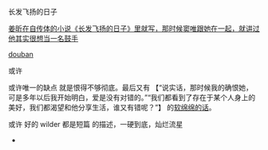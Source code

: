 
长发飞扬的日子

[姜昕在自传体的小说《长发飞扬的日子》里就写，那时候窦唯跟她在一起，就讲过他其实很想当一名鼓手](https://www.zhihu.com/question/20421890/answer/148233272)

[douban](https://book.douban.com/review/5039716/)




或许

或许唯一的缺点 就是恨得不够彻底。最后又有 【“说实话，那时候我的确恨她，可是多年以后我开始明白，爱是没有对错的。”“我们都看到了存在于某个人身上的美好，我们都渴望和他分享生活，谁又有错呢？”】 的[软绵绵的话](https://book.douban.com/review/5039716/)。

或许 好的 wilder 都是短篇 的描述，一硬到底，灿烂流星

-

